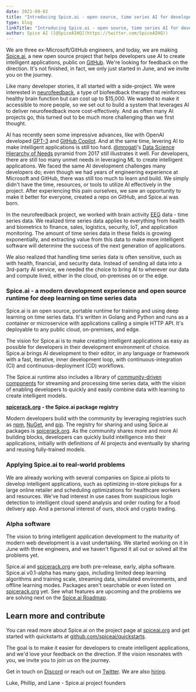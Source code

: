 ```yaml
---
date: 2021-09-02
title: "Introducing Spice.ai - open source, time series AI for developers"
type: blog
linkTitle: "Introducing Spice.ai - open source, time series AI for developers"
author: Spice AI ([@SpiceAIHQ](https://twitter.com/SpiceAIHQ))
---
```


We are three ex-Microsoft/GitHub engineers, and today, we are making [Spice.ai](https://spiceai.org), a new open source project that helps developers use AI to create intelligent applications, public on [GitHub](https://github.com/spiceai/spiceai). We're looking for feedback on the direction. It's not finished, in fact, we only just started in June, and we invite you on the journey.

Like many developer stories, it all started with a side-project. We were interested in [neurofeedback](https://en.wikipedia.org/wiki/Neurofeedback), a type of biofeedback therapy that reinforces healthy brain function but can cost up to $15,000. We wanted to make it accessible to more people, so we set out to build a system that leverages AI to deliver neurofeedback more cost-effectively. And as often many AI projects go, this turned out to be much more challenging than we first thought.

AI has recently seen some impressive advances, like with OpenAI developed [GPT-3](https://en.wikipedia.org/wiki/GPT-3) and [GitHub Copilot](https://www.linkedin.com/pulse/announcing-github-copilot-kevin-scott/). And at the same time, levering AI to make intelligent applications is still too hard. [@mrogati](https://twitter.com/mrogati)'s [Data Science Hierarchy of Needs](https://hackernoon.com/the-ai-hierarchy-of-needs-18f111fcc007) pyramid from 2017 _still_ illustrates it well. For developers, there are still too many unmet needs in leveraging ML to create intelligent applications. We faced the same AI development challenges many developers do; even though we had years of engineering experience at Microsoft and GitHub, there was still too much to learn and build. We simply didn't have the time, resources, or tools to utilize AI effectively in the project. After experiencing this pain ourselves, we saw an opportunity to make it better for everyone, created a repo on GitHub, and Spice.ai was born.

In the neurofeedback project, we worked with brain activity [EEG](https://en.wikipedia.org/wiki/Electroencephalographyhttps://en.wikipedia.org/wiki/Electroencephalography) data - time series data. We realized time series data applies to everything from health and biometrics to finance, sales, logistics, security, IoT, and application monitoring. The amount of time series data in these fields is growing exponentially, and extracting value from this data to make more intelligent software will determine the success of the next generation of applications.

We also realized that handling time series data is often sensitive, such as with health, financial, and security data. Instead of sending all data into a 3rd-party AI service, we needed the choice to bring AI to wherever our data and compute lived, either in the cloud, on-premises on or the edge.

### Spice.ai - a modern development experience and open source runtime for deep learning on time series data

Spice.ai is an open source, portable runtime for training and using deep learning on time series data. It's written in Golang and Python and runs as a container or microservice with applications calling a simple HTTP API. It's deployable to any public cloud, on-premises, and edge.

The vision for Spice.ai is to make creating intelligent applications as easy as possible for developers in their development environment of choice. Spice.ai brings AI development to their editor, in any language or framework with a fast, iterative, inner development loop, with continuous-integration (CI) and continuous-deployment (CD) workflows.

The Spice.ai runtime also includes a library of [community-driven components](https://github.com/spiceai/data-components-contrib) for streaming and processing time series data, with the vision of enabling developers to quickly and easily combine data with learning to create intelligent models.

[**spicerack.org**](http://spicerack.org) **- the Spice.ai package registry**

Modern developers build with the community by leveraging registries such as [npm](https://npmjs.org), [NuGet](https://nuget.orghttps://www.nuget.org/), and [pip](https://pypi.org/). The registry for sharing and using Spice.ai packages is [spicerack.org](https://spicerack.org). As the community shares more and more AI building blocks, developers can quickly build intelligence into their applications, initially with definitions of AI projects and eventually by sharing and reusing fully-trained models.

### Applying Spice.ai to real-world problems

We are already working with several companies on Spice.ai pilots to develop intelligent applications, such as optimizing in-store pickups for a large online retailer and scheduling optimizations for healthcare workers and resources. We've had interest in use cases from suspicious login detection to intelligent cloud spend analysis and order routing for a food delivery app. And a personal interest of ours, stock and crypto trading.

### Alpha software

The vision to bring intelligent application development to the maturity of modern web development is a vast undertaking. We started working on it in June with three engineers, and we haven't figured it all out or solved all the problems yet.

Spice.ai and [spicerack.org](http://spicerack.org) are both pre-release, early, alpha software. Spice.ai v0.1-alpha has many gaps, including limited deep learning algorithms and training scale, streaming data, simulated environments, and offline learning modes. Packages aren't searchable or even listed on [spicerack.org](http://spicerack.org) yet. See what features are upcoming and the problems we are solving next on the [Spice.ai Roadmap](https://github.com/spiceai/spiceai/blob/trunk/docs/ROADMAP.md).

## Learn more and contribute

You can read more about Spice.ai on the project page at [spiceai.org](https://spiceai.org) and get started with quickstarts at [github.com/spiceai/quickstarts](https://github.com/spiceai/quickstarts).

The goal is to make it easier for developers to create intelligent applications, and we'd love your feedback on the direction. If the vision resonates with you, we invite you to join us on the journey.

Get in touch on [Discord](https://discord.com/channels/803820740868571196/803820740868571199) or reach out on [Twitter](https://twitter.com/0xlukekim). We are also [hiring](https://spiceai.io/careers).

Luke, Phillip, and Lane - Spice.ai project founders
